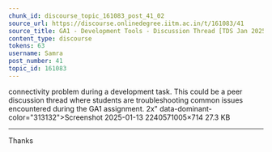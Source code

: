 ```yaml
---
chunk_id: discourse_topic_161083_post_41_02
source_url: https://discourse.onlinedegree.iitm.ac.in/t/161083/41
source_title: GA1 - Development Tools - Discussion Thread [TDS Jan 2025]
content_type: discourse
tokens: 63
username: Samra
post_number: 41
topic_id: 161083
---
```


 connectivity problem during a development task. This could be a peer discussion thread where students are troubleshooting common issues encountered during the GA1 assignment. 2x" data-dominant-color="313132">Screenshot 2025-01-13 2240571005×714 27.3 KB

---

Thanks
